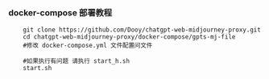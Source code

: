 ### docker-compose 部署教程 

```shell
    git clone https://github.com/Dooy/chatgpt-web-midjourney-proxy.git
    cd chatgpt-web-midjourney-proxy/docker-compose/gpts-mj-file
    #修改 docker-compose.yml 文件配置问文件
    
    #如果执行有问题 请执行 start_h.sh
    start.sh 
  ``` 